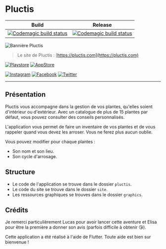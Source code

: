 # Pluctis

| Build | Release | 
| ----- | ------- |
| [![Codemagic build status](https://api.codemagic.io/apps/5ef092fcc0adbf14e8f00278/5ef092fcc0adbf14e8f00277/status_badge.svg)](https://codemagic.io/apps/5ef092fcc0adbf14e8f00278/5ef092fcc0adbf14e8f00277/latest_build) | [![Codemagic build status](https://api.codemagic.io/apps/5ef092fcc0adbf14e8f00278/5ef0931fc0adbf26731b32bf/status_badge.svg)](https://codemagic.io/apps/5ef092fcc0adbf14e8f00278/5ef0931fc0adbf26731b32bf/latest_build) |

![Bannière Pluctis](https://pluctis.com/assets/img/big_banner.png)

> Le site de Pluctis : [https://pluctis.com](https://pluctis.com)

[![Playstore](https://pluctis.com/assets/img/shape/app_btn1.png)](https://play.google.com/store/apps/details?id=com.feldrise.pluctis)
[![AppStore](https://pluctis.com/assets/img/shape/app_btn2.png)](https://apps.apple.com/us/app/pluctis-gestion-des-plantes/id1505564979?ls=1)

[![Instagram](https://img.mysignature.io/s/v3/c/3/9/c397fcf6-244f-5f38-8219-da39a34db825.png)](https://instagram.com/pluctis_app)
[![Facebook](https://img.mysignature.io/s/v3/c/5/2/c5295803-bc50-551f-8f62-b8babbed4471.png)](https://facebook.com/pluctis)
[![Twitter](https://img.mysignature.io/s/v3/c/2/8/c28f391f-8e12-5c44-967f-80c8a6627e8b.png)](https://twitter.com/pluctis)
***
## Présentation
Pluctis vous accompagne dans la gestion de vos plantes, qu'elles soient d'intérieur ou d'extérieur. Avec un catalogue de plus de 15 plantes par défaut, vous pouvez consulter des conseils personnalisés.

L'application vous permet de faire un inventaire de vos plantes et de vous rappeler quand vous devez les arroser. Vous ne ferez plus aucun oublie. 

Vous pouvez modifier pour chaque plantes : 
- Son nom et son lieu.
- Son cycle d'arrosage.

## Structure
- Le code de l'application se trouve dans le dossier `pluctis`.
- Le code du site se trouve dans le dossier `site`.
- Les ressources graphiques se trouves dans le dossier `graphics`.

## Crédits
Je remerci particulièrement Lucas pour avoir lancer cette aventure et Elisa pour être la première a donner son avis (parfois difficile à obtenir 😘).

Cette application a été réalisé à l'aide de Flutter. Toute aide est bien sur bienvenue !  